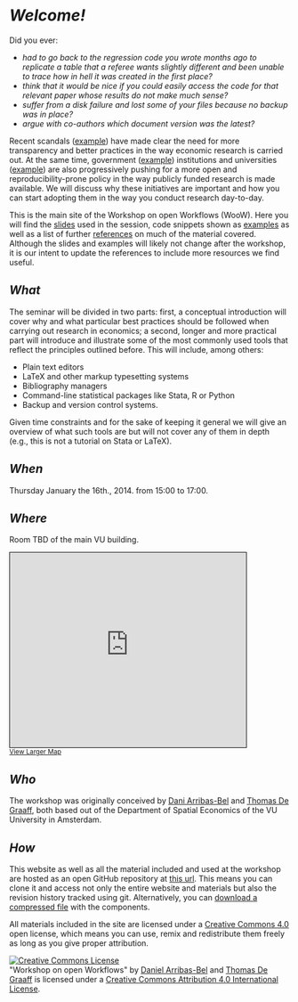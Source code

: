 # *Welcome!*

Did you ever:

- *had to go back to the regression code you wrote months ago to replicate a table that a referee wants slightly different and been unable to trace how in hell it was created in the first place?*
- *think that it would be nice if you could easily access the code for that relevant paper whose results do not make much sense?*
- *suffer from a disk failure and lost some of your files because no backup was in place?*
- *argue with co-authors which document version was the latest?*

Recent scandals ([example](http://www.thewire.com/national/2013/04/umass-student-exposes-serious-flaws-harvard-economists-influential-study/64357/))
have made clear the need for more transparency and better practices in the way
economic research is carried out. At the same time, government
([example](http://www.rcuk.ac.uk/research/Pages/outputs.aspx)) institutions
and universities
([example](http://www.theguardian.com/science/2012/apr/24/harvard-university-journal-publishers-prices))
are also progressively pushing for a more open and reproducibility-prone
policy in the way publicly funded research is made available. We will discuss
why these initiatives are important and how you can start adopting them in the
way you conduct research day-to-day.

This is the main site of the Workshop on open Workflows (WooW). Here you
will find the [slides](slides.html) used in the session, code snippets shown as
[examples](examples.html) as well as a list of further
[references](references.html) on much of
the material covered. Although the slides and examples will likely not change
after the workshop, it is our intent to update the references to include more
resources we find useful.

## *What*

The seminar will be divided in two parts: first, a conceptual introduction
will cover why and what particular best practices should be followed when
carrying out research in economics; a second, longer and more practical part will introduce and illustrate some
of the most commonly used tools that reflect the principles outlined before.
This will include, among others: 

* Plain text editors 
* LaTeX and other markup typesetting systems
* Bibliography managers
* Command-line statistical packages like Stata, R or Python
* Backup and version control systems.

Given time constraints and for the sake of keeping it general we will give an
overview of what such tools are but will not cover any of them in depth (e.g.,
this is not a tutorial on Stata or LaTeX). 

## *When*

Thursday January the 16th., 2014. from 15:00 to 17:00.

## *Where*

Room TBD of the main VU building.

<iframe width="425" height="350" frameborder="0" scrolling="no"
marginheight="0" marginwidth="0"
src="http://www.openstreetmap.org/export/embed.html?bbox=4.865092635154724%2C52.332805207228326%2C4.867029190063477%2C52.33581763804985&amp;layer=mapnik&amp;marker=52.334311448286456%2C4.8660609126091"
style="border: 1px solid black"></iframe><br/><small><a
href="http://www.openstreetmap.org/?mlat=52.33431&amp;mlon=4.86606#map=18/52.33431/4.86606">View
Larger Map</a></small>

## *Who*

The workshop was originally conceived by [Dani Arribas-Bel](http://darribas.org) and
[Thomas De Graaff](http://www.thomasdegraaff.net/), both based out of the
Department of Spatial Economics of the VU University in Amsterdam.

## *How*

This website as well as all the material included and used at the workshop are hosted as an open GitHub repository at [this url](https://github.com/darribas/WooW). This means you can clone it and access not only the entire website and materials but also the revision history tracked using git. Alternatively, you can [download a compressed file](https://github.com/darribas/WooW/archive/master.zip) with the components.

All materials included in the site are licensed under a [Creative Commons
4.0](https://github.com/darribas/WooW/archive/master.zip)
open license, which means you can use, remix and redistribute them freely as
long as you give proper attribution.

<p></p>
<p><a rel="license" href="http://creativecommons.org/licenses/by/4.0/"><img
alt="Creative Commons License" style="border-width:0"
src="http://i.creativecommons.org/l/by/4.0/88x31.png" /></a><br /><span
xmlns:dct="http://purl.org/dc/terms/" href="http://purl.org/dc/dcmitype/Text"
property="dct:title" rel="dct:type">&quot;Workshop on open Workflows&quot;</span> by <a
xmlns:cc="http://creativecommons.org/ns#" href="http://darribas.org"
property="cc:attributionName" rel="cc:attributionURL">Daniel Arribas-Bel</a> 
and <a
xmlns:cc="http://creativecommons.org/ns#" href="http://www.thomasdegraaff.net"
property="cc:attributionName" rel="cc:attributionURL">Thomas De Graaff</a> 
is licensed under a <a rel="license"
href="http://creativecommons.org/licenses/by/4.0/">Creative Commons Attribution 4.0 International License</a>.</p>


